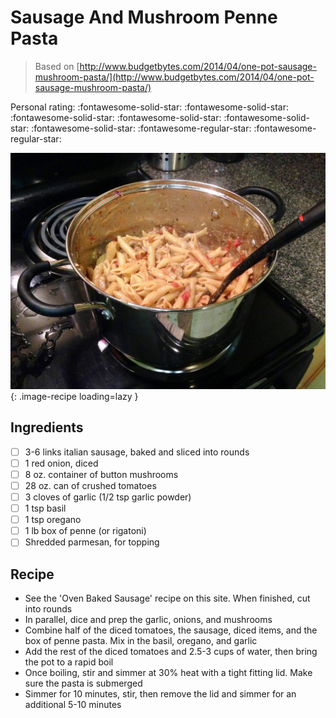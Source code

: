 # Sausage And Mushroom Penne Pasta

> Based on [http://www.budgetbytes.com/2014/04/one-pot-sausage-mushroom-pasta/](http://www.budgetbytes.com/2014/04/one-pot-sausage-mushroom-pasta/)

<!-- {cts} rating=3; (User can specify rating on scale of 1-5) -->
Personal rating: :fontawesome-solid-star: :fontawesome-solid-star: :fontawesome-solid-star: :fontawesome-solid-star: :fontawesome-solid-star: :fontawesome-solid-star: :fontawesome-regular-star: :fontawesome-regular-star:
<!-- {cte} -->

<!-- {cts} name_image=sausage_and_mushroom_penne_pasta.jpg; (User can specify image name) -->
![sausage_and_mushroom_penne_pasta.jpg](./sausage_and_mushroom_penne_pasta.jpg){: .image-recipe loading=lazy }
<!-- {cte} -->

## Ingredients

* [ ] 3-6 links italian sausage, baked and sliced into rounds
* [ ] 1 red onion, diced
* [ ] 8 oz. container of button mushrooms
* [ ] 28 oz. can of crushed tomatoes
* [ ] 3 cloves of garlic (1/2 tsp garlic powder)
* [ ] 1 tsp basil
* [ ] 1 tsp oregano
* [ ] 1 lb box of penne (or rigatoni)
* [ ] Shredded parmesan, for topping

## Recipe

* See the 'Oven Baked Sausage' recipe on this site. When finished, cut into rounds
* In parallel, dice and prep the garlic, onions, and mushrooms
* Combine half of the diced tomatoes, the sausage, diced items, and the box of penne pasta. Mix in the basil, oregano, and garlic
* Add the rest of the diced tomatoes and 2.5-3 cups of water, then bring the pot to a rapid boil
* Once boiling, stir and simmer at 30% heat with a tight fitting lid. Make sure the pasta is submerged
* Simmer for 10 minutes, stir, then remove the lid and simmer for an additional 5-10 minutes
